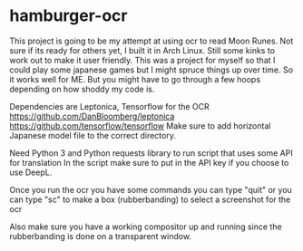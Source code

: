 # hamburger-ocr

This project is going to be my attempt at using ocr to read Moon Runes. Not sure if its ready for others yet, I built it in Arch Linux. 
Still some kinks to work out to make it user friendly. 
This was a project for myself so that I could play some japanese games but I might spruce things up over time. So it works well for ME.
But you might have to go through a few hoops depending on how shoddy my code is.

Dependencies are Leptonica, Tensorflow for the OCR 
https://github.com/DanBloomberg/leptonica 
https://github.com/tensorflow/tensorflow 
Make sure to add horizontal Japanese model file to the correct directory.

Need Python 3 and Python requests library to run script that uses some API for translation
In the script make sure to put in the API key if you choose to use DeepL. 

Once you run the ocr you have some commands you can type
"quit" or you can type
"sc" to make a box (rubberbanding) to select a screenshot for the ocr

Also make sure you have a working compositor up and running since the rubberbanding is done on a transparent window.
